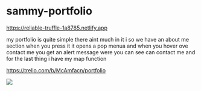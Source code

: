 # sammy-portfolio

https://reliable-truffle-1a8785.netlify.app

my portfolio is quite simple there aint much in it i so we have an about me section when you press it
it opens a pop menua and when you hover ove contact me you get an alert message were you can see can contact me
and for the last thing i have my map function 

https://trello.com/b/McAmfacn/portfolio

![](image.png)